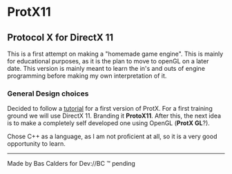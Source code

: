 # ProtX11
## Protocol X for DirectX 11
This is a first attempt on making a "homemade game engine". This is mainly for educational purposes, as it is the plan to move to openGL on a later date. This version is mainly meant to learn the in's and outs of engine programming before making my own interpretation of it.

### General Design choices
Decided to follow a [tutorial](https://www.youtube.com/playlist?list=PLv8DnRaQOs5-MR-zbP1QUdq5FL0FWqVzg) for a first version of ProtX. For a first training ground we will use DirectX 11. Branding it **ProtoX11**. After this, the next idea is to make a completely self developed one using OpenGL (**ProtX GL**?).

Chose C++ as a language, as I am not proficient at all, so it is a very good opportunity to learn.

---
Made by Bas Calders for Dev://BC :tm: pending 
